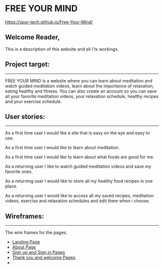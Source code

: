 # FREE YOUR MIND
https://spur-tech.github.io/Free-Your-Mind/

## Welcome Reader,

This is a description of this website and all I'ts workings.

## Project target:
---
FREE YOUR MIND is a website where you can learn about meditation and watch guided meditation videos, learn about the importance of relaxation, eating healthy and fitness. You can also create an account so you can save all your favorite meditation videos, your relaxation schedule, healthy recipes and your exercise schedule.

## User stories:
---
As a first time user I would like a site that is easy on the eye and easy to use.

As a first time user I would like to learn about meditation.

As a first time user I would like to learn about what foods are good for me.

As a returning user I like to watch guided meditation videos and save my favorite ones.

As a returning user I would like to store all my healthy food recipes in one place.

As a returning user I would like to access all my saved recipes, meditation videos, exercise and relaxation schedules and edit them when i choose.

## Wireframes:
---
The wire frames for the pages.

- [Landing Page](assets/images/wireframe-landing-page.png)
- [About Page](assets/images/wireframe-about-page.png)
- [Sign up and Sign in Pages](assets/images/wireframe-signing-pages.png)
- [Thank you and welcome Pages](assets/images/wireframe-thankyou-and-welcome-page.png)
- 
